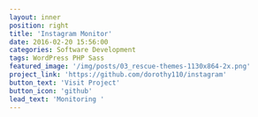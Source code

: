 ```yaml
---
layout: inner
position: right
title: 'Instagram Monitor'
date: 2016-02-20 15:56:00
categories: Software Development
tags: WordPress PHP Sass
featured_image: '/img/posts/03_rescue-themes-1130x864-2x.png'
project_link: 'https://github.com/dorothy110/instagram'
button_text: 'Visit Project'
button_icon: 'github'
lead_text: 'Monitoring '
---
```

